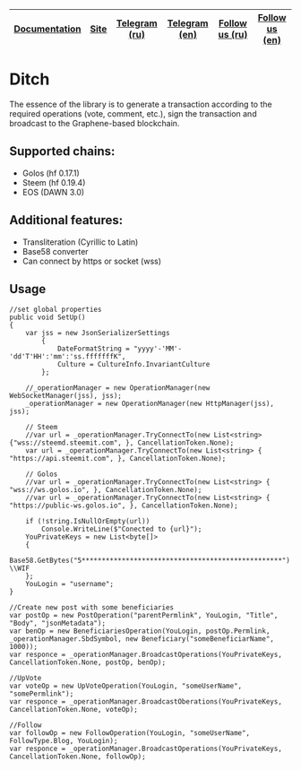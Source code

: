 [Documentation](https://chainers.github.io/Ditch/)|[Site](https://ditch.surge.sh)|[Telegram (ru)](https://t.me/steepshot_ru)|[Telegram (en)](https://t.me/steepshot_en)|[Follow us (ru)](https://golos.io/@steepshot)|[Follow us (en)](https://steemit.com/@steepshot)
---|---|---|---|---|---

# Ditch
The essence of the library is to generate a transaction according to the required operations (vote, comment, etc.), sign the transaction and broadcast to the Graphene-based blockchain. 

## Supported chains:
 * Golos (hf 0.17.1)
 * Steem (hf 0.19.4)
 * EOS (DAWN 3.0)
  
## Additional features:
 * Transliteration (Cyrillic to Latin)
 * Base58 converter
 * Can connect by https or socket (wss)

## Usage
    //set global properties
    public void SetUp()
    {
        var jss = new JsonSerializerSettings
            {
                DateFormatString = "yyyy'-'MM'-'dd'T'HH':'mm':'ss.fffffffK",
                Culture = CultureInfo.InvariantCulture
            };
        
        //_operationManager = new OperationManager(new WebSocketManager(jss), jss);
        _operationManager = new OperationManager(new HttpManager(jss), jss);
        
        // Steem
        //var url = _operationManager.TryConnectTo(new List<string> {"wss://steemd.steemit.com", }, CancellationToken.None);
        var url = _operationManager.TryConnectTo(new List<string> { "https://api.steemit.com", }, CancellationToken.None);
        
        // Golos
        //var url = _operationManager.TryConnectTo(new List<string> { "wss://ws.golos.io", }, CancellationToken.None);
        //var url = _operationManager.TryConnectTo(new List<string> { "https://public-ws.golos.io", }, CancellationToken.None);
        
        if (!string.IsNullOrEmpty(url))
            Console.WriteLine($"Conected to {url}");
        YouPrivateKeys = new List<byte[]>
        {
            Base58.GetBytes("5**************************************************") \\WIF
        };
        YouLogin = "username";
    }
    
    //Create new post with some beneficiaries
    var postOp = new PostOperation("parentPermlink", YouLogin, "Title", "Body", "jsonMetadata");
    var benOp = new BeneficiariesOperation(YouLogin, postOp.Permlink, _operationManager.SbdSymbol, new Beneficiary("someBeneficiarName", 1000));
    var responce = _operationManager.BroadcastOperations(YouPrivateKeys, CancellationToken.None, postOp, benOp);
    
    //UpVote
    var voteOp = new UpVoteOperation(YouLogin, "someUserName", "somePermlink");
    var responce = _operationManager.BroadcastOberations(YouPrivateKeys, CancellationToken.None, voteOp);
    
    //Follow
    var followOp = new FollowOperation(YouLogin, "someUserName", FollowType.Blog, YouLogin);
    var responce = _operationManager.BroadcastOperations(YouPrivateKeys, CancellationToken.None, followOp);
